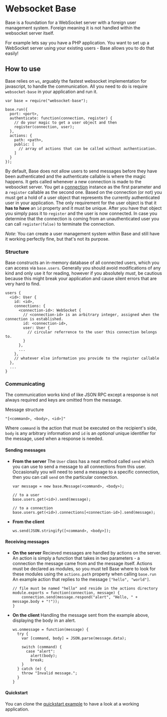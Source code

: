 # Websocket Base

Base is a foundation for a WebSocket server with a foreign user management system. Foreign meaning it is not handled within the websocket server itself.

For example lets say you have a PHP application. You want to set up a WebSocket server using your existing users - Base allows you to do that easily!

## How to use

Base relies on `ws`, arguably the fastest websocket implementation for javascript, to handle the communication. All you need to do is require `websocket-base` in your application and run it.

    var base = require("websocket-base");

    base.run({
      port: <port>,
      authenticate: function(connection, register) {
        // do your magic to get a user object and then
        register(connection, user);
      },
      actions: {
        path: <path>,
        public: [
          // array of actions that can be called without authentication.
        ]
      }
    });

By default, Base does not allow users to send messages before they have been authenticated and the authenticate callable is where the magic happens. It gets called whenever a new connection is made to the websocket server. You get a [connection](https://github.com/websockets/ws/blob/master/doc/ws.md#class-websocket) instance as the first parameter and a `register` callable as the second one. Based on the connection (or not) you must get a hold of a user object that represents the currently authenticated user in your application. The only requirement for the user object is that it **has to have** an `ìd` property and it must be unique. After you have that object you simply pass it to `register` and the user is now connected. In case you determine that the connection is coming from an unauthenticated user you can call `register(false)` to terminate the connection.

*Note*: You can create a user management system within Base and still have it working perfectly fine, but that's not its purpose.

### Structure

Base constructs an in-memory database of all connected users, which you can access via `base.users`. Generally you should avoid modifications of any kind and only use it for reading, however if you absolutely *must*, be cautious because this might break your application and cause silent errors that are very hard to find.

    users {
      <id>: User {
        id: <id>,
        connections: {
          <connection-id>: WebSocket {
            // <connection-id> is an arbitrary integer, assigned when the connection is established.
            id: <connection-id>,
            user: User {
              // circular referrence to the user this connection belongs to.
            }
          },
          ...
        },
        // whatever else information you provide to the register callable
      },
      ...
    }

### Communicating

The communication works kind of like JSON RPC except a response is not always required and keys are omitted from the message.

Message structure

    "[<command>, <body>, <id>]"

Where `command` is the action that must be executed on the recipient's side, `body` is any arbitrary information and `id` is an *optional* unique identifier for the message, used when a response is needed.

#### Sending messages

* **From the server**
The `User` class has a neat method called `send` which you can use to send a message to all connections from this user. Occasionally you will need to send a message to a specific connection, then you can call `send` on the particular connection.

      var message = new base.Message(<command>, <body>);

      // to a user
      base.users.get(<id>).send(message);

      // to a connection
      base.users.get(<id>).connections[<connection-id>].send(message);

* **From the client**

      ws.send(JSON.stringify([<command>, <body>]);

#### Receiving messages

* **On the server**
Recieved messages are handled by actions on the server. An action is simply a function that takes in two parameters - a connection the message came from and the message itself. Actions must be declared as modules, so you must tell Base where to look for these modules using the `actions.path` property when calling `base.run`
An example action that replies to the message `["hello", "world"]`.

      // file must be named "hello" and reside in the actions directory
      module.exports = function(connection, message) {
          connection.send(message.respond("alert", "Hello, " + message.body + "!"));
      }

* **On the client**
Handling the message sent from the example above, displaying the body in an alert.

      ws.onmessage = function(message) {
        try {
          var [command, body] = JSON.parse(message.data);

          switch (command) {
            case "alert":
              alert(body);
              break;
          }
        } catch (e) {
          throw "Invalid message.";
        }
      }


#### Quickstart

You can clone the [quickstart example](https://github.com/manix/websocket-base-quickstart) to have a look at a working application.
